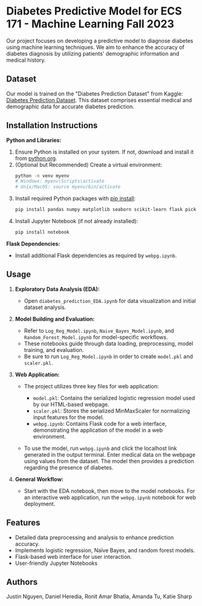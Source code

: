 
# Diabetes Predictive Model for ECS 171 - Machine Learning Fall 2023
Our project focuses on developing a predictive model to diagnose diabetes using machine learning techniques. We aim to enhance the accuracy of diabetes diagnosis by utilizing patients' demographic information and medical history.

## Dataset
Our model is trained on the "Diabetes Prediction Dataset" from Kaggle: [Diabetes Prediction Dataset](https://www.kaggle.com/datasets/iammustafatz/diabetes-prediction-dataset). This dataset comprises essential medical and demographic data for accurate diabetes prediction.

## Installation Instructions

**Python and Libraries:**
1. Ensure Python is installed on your system. If not, download and install it from [python.org](https://www.python.org/downloads/).
2. (Optional but Recommended) Create a virtual environment:
   ```bash
   python -m venv myenv
   # Windows: myenv\Scripts\activate
   # Unix/MacOS: source myenv/bin/activate
   ```
3. Install required Python packages with [pip install](https://docs.python.org/3/installing/index.html):
   ```bash
   pip install pandas numpy matplotlib seaborn scikit-learn flask pickle
   ```
4. Install Jupyter Notebook (if not already installed):
   ```bash
   pip install notebook
   ```

**Flask Dependencies:**
- Install additional Flask dependencies as required by `webpg.ipynb`.

## Usage

1. **Exploratory Data Analysis (EDA):**
   - Open `diabetes_prediction_EDA.ipynb` for data visualization and initial dataset analysis.

2. **Model Building and Evaluation:**
   - Refer to `Log_Reg_Model.ipynb`, `Naive_Bayes_Model.ipynb`, and `Random_Forest_Model.ipynb` for model-specific workflows.
   - These notebooks guide through data loading, preprocessing, model training, and evaluation.
   - Be sure to run `Log_Reg_Model.ipynb` in order to create `model.pkl` and `scaler.pkl`.

3. **Web Application:**
     - The project utilizes three key files for web application:
       
        - `model.pkl`: Contains the serialized logistic regression model used by our HTML-based webpage.
        - `scaler.pkl`: Stores the serialized MinMaxScaler for normalizing input features for the model.
        - `webpg.ipynb`: Contains Flask code for a web interface, demonstrating the application of the model in a web environment.

    - To use the model, run `webpg.ipynb` and click the localhost link generated in the output terminal. Enter medical data on the webpage using values from the dataset. The model then provides a prediction regarding the presence of diabetes.

5. **General Workflow:**
   - Start with the EDA notebook, then move to the model notebooks. For an interactive web application, run the `webpg.ipynb` notebook for web deployment.

## Features
- Detailed data preprocessing and analysis to enhance prediction accuracy.
- Implements logistic regression, Naïve Bayes, and random forest models.
- Flask-based web interface for user interaction.
- User-friendly Jupyter Notebooks

## Authors 
Justin Nguyen, Daniel Heredia, Ronit Amar Bhatia, Amanda Tu, Katie Sharp
